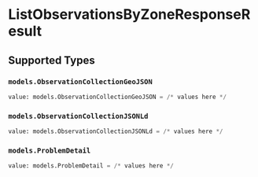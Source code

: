 # ListObservationsByZoneResponseResult


## Supported Types

### `models.ObservationCollectionGeoJSON`

```python
value: models.ObservationCollectionGeoJSON = /* values here */
```

### `models.ObservationCollectionJSONLd`

```python
value: models.ObservationCollectionJSONLd = /* values here */
```

### `models.ProblemDetail`

```python
value: models.ProblemDetail = /* values here */
```

